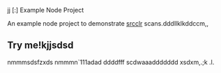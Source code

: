jj [:] Example Node Project

An example node project to demonstrate [srcclr](https://www.srcclr.com) scans.dddllklkddccm,,
## Try me!kjjsdsd
nmmmsdsfzxds
nmmmn`111adad
ddddfff
scdwaaaddddddd
xsdxm,.;k
.l.
